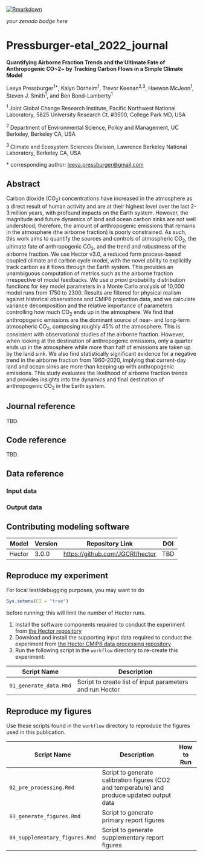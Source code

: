 <!-- badges: start -->
[![Rmarkdown](https://github.com/JGCRI/trackingC/workflows/Rmarkdown/badge.svg)](https://github.com/JGCRI/trackingC/actions)
<!-- badges: end -->

_your zenodo badge here_

# Pressburger-etal_2022_journal

**Quantifying Airborne Fraction Trends and the Ultimate Fate of Anthropogenic CO~2~ by Tracking Carbon Flows in a Simple Climate Model**

Leeya Pressburger<sup>1\*</sup>, Kalyn Dorheim<sup>1</sup>, Trevor Keenan<sup>2,</sup><sup>3</sup>, Haewon McJeon<sup>1</sup>, Steven J. Smith<sup>1</sup>, and Ben Bond-Lamberty<sup>1</sup>

<sup>1 </sup> Joint Global Change Research Institute, Pacific Northwest National Laboratory, 5825 University Research Ct. #3500, College Park MD, USA

<sup>2 </sup> Department of Environmental Science, Policy and Management, UC Berkeley, Berkeley CA, USA

<sup>3 </sup>Climate and Ecosystem Sciences Division, Lawrence Berkeley National Laboratory, Berkeley CA, USA

\* corresponding author: leeya.pressburger@gmail.com

## Abstract
Carbon dioxide (CO<sub>2</sub>) concentrations have increased in the atmosphere as a direct result of human activity and are at their highest level over the last 2-3 million years, with profound impacts on the Earth system. However, the magnitude and future dynamics of land and ocean carbon sinks are not well understood; therefore, the amount of anthropogenic emissions that remains in the atmosphere (the airborne fraction) is poorly constrained. As such, this work aims to quantify the sources and controls of atmospheric CO<sub>2</sub>, the ultimate fate of anthropogenic CO<sub>2</sub>, and the trend and robustness of the airborne fraction. We use Hector v3.0, a reduced form process-based coupled climate and carbon cycle model, with the novel ability to explicitly track carbon as it flows through the Earth system. This provides an unambiguous computation of metrics such as the airborne fraction irrespective of model feedbacks. We use _a priori_ probability distribution functions for key model parameters in a Monte Carlo analysis of 10,000 model runs from 1750 to 2300. Results are filtered for physical realism against historical observations and CMIP6 projection data, and we calculate variance decomposition and the relative importance of parameters controlling how much CO<sub>2</sub> ends up in the atmosphere. We find that anthropogenic emissions are the dominant source of near- and long-term atmospheric CO<sub>2</sub>, composing roughly 45% of the atmosphere. This is consistent with observational studies of the airborne fraction. However, when looking at the destination of anthropogenic emissions, only a quarter ends up in the atmosphere while more than half of emissions are taken up by the land sink. We also find statistically significant evidence for a negative trend in the airborne fraction from 1960-2020, implying that current-day land and ocean sinks are more than keeping up with anthropogenic emissions. This study evaluates the likelihood of airborne fraction trends and provides insights into the dynamics and final destination of anthropogenic CO<sub>2</sub> in the Earth system.

## Journal reference
TBD.

## Code reference

TBD.

## Data reference

### Input data

### Output data


## Contributing modeling software
| Model | Version | Repository Link | DOI |
|-------|---------|-----------------|-----|
| Hector | 3.0.0 | https://github.com/JGCRI/hector | TBD |


## Reproduce my experiment
For local test/debugging purposes, you may want to do
```r
Sys.setenv(CI = "true")
```
before running; this will limit the number of Hector runs.


1. Install the software components required to conduct the experiment from [the Hector repository](https://github.com/JGCRI/hector)
2. Download and install the supporting input data required to conduct the experiment from [the Hector CMIP6 data processing repository](https://github.com/JGCRI/hector_cmip6data/tree/main/outputs)
3. Run the following script in the `workflow` directory to re-create this experiment:

| Script Name | Description | 
| --- | --- |
| `01_generate_data.Rmd` | Script to create list of input parameters and run Hector |


## Reproduce my figures
Use these scripts found in the `workflow` directory to reproduce the figures used in this publication.

| Script Name | Description | How to Run |
| --- | --- | --- |
| `02_pre_processing.Rmd` | Script to generate calibration figures (CO2 and temperature) and produce updated output data |
| `03_generate_figures.Rmd` | Script to generate primary report figures |
| `04_supplementary_figures.Rmd` | Script to generate supplementary report figures | 

